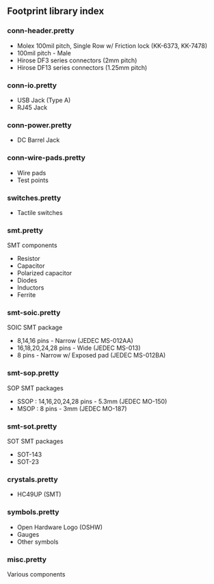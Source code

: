 ## Footprint library index ##

### conn-header.pretty ###

* Molex 100mil pitch, Single Row w/ Friction lock (KK-6373, KK-7478)
* 100mil pitch - Male
* Hirose DF3 series connectors (2mm pitch)
* Hirose DF13 series connectors (1.25mm pitch)

### conn-io.pretty ###

* USB Jack (Type A)
* RJ45 Jack


### conn-power.pretty ###

* DC Barrel Jack


### conn-wire-pads.pretty ###

* Wire pads
* Test points


### switches.pretty ###

* Tactile switches


### smt.pretty ###

SMT components

* Resistor
* Capacitor
* Polarized capacitor
* Diodes
* Inductors
* Ferrite


### smt-soic.pretty ###

SOIC SMT package

* 8,14,16 pins - Narrow (JEDEC MS-012AA)
* 16,18,20,24,28 pins - Wide (JEDEC MS-013) 
* 8 pins - Narrow w/ Exposed pad (JEDEC MS-012BA)


### smt-sop.pretty ###

SOP SMT packages

* SSOP : 14,16,20,24,28 pins - 5.3mm (JEDEC MO-150)
* MSOP : 8 pins - 3mm (JEDEC MO-187)


### smt-sot.pretty ###

SOT SMT packages

* SOT-143
* SOT-23


### crystals.pretty ###

* HC49UP (SMT)


### symbols.pretty ###

* Open Hardware Logo (OSHW)
* Gauges
* Other symbols


### misc.pretty ###

Various components